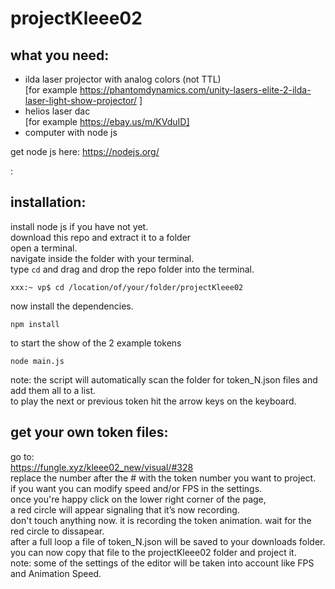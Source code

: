 # projectKleee02
 
## what you need:
- ilda laser projector with analog colors (not TTL)     
[for example https://phantomdynamics.com/unity-lasers-elite-2-ilda-laser-light-show-projector/ ]     
- helios laser dac     
[for example https://ebay.us/m/KVduID]      
- computer with node js

get node js here:
https://nodejs.org/

:          
    
    


## installation:
install node js if you have not yet.       
download this repo and extract it to a folder      
open a terminal.   
navigate inside the folder with your terminal.     
type ```cd``` and drag and drop the repo folder into the terminal.    
```
xxx:~ vp$ cd /location/of/your/folder/projectKleee02
```  
now install the dependencies.      
```
npm install
```     
to start the show of the 2 example tokens
```
node main.js
``` 
note: the script will automatically scan the folder for token_N.json files and add them all to a list.          
to play the next or previous token hit the arrow keys on the keyboard.

## get your own token files:
go to:         
https://fungle.xyz/kleee02_new/visual/#328        
replace the number after the # with the token number you want to project.       
if you want you can modify speed and/or FPS in the settings.     
once you're happy click on the lower right corner of the page,        
a red circle will appear signaling that it’s now recording.     
don't touch anything now. it is recording the token animation. wait for the red circle to dissapear.        
after a full loop a file of token_N.json will be saved to your downloads folder.    
you can now copy that file to the projectKleee02 folder and project it.       
note: some of the settings of the editor will be taken into account like FPS and Animation Speed.     
